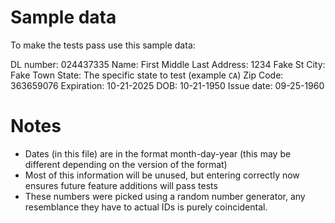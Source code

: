 # Sample data

To make the tests pass use this sample data:

DL number:   024437335
Name:        First Middle Last
Address:     1234 Fake St
City:        Fake Town
State:       The specific state to test (example `CA`)
Zip Code:    363659076
Expiration:  10-21-2025
DOB:         10-21-1950
Issue date:  09-25-1960

# Notes

- Dates (in this file) are in the format month-day-year (this may be
  different depending on the version of the format)
- Most of this information will be unused, but entering correctly now ensures
  future feature additions will pass tests
- These numbers were picked using a random number generator, any resemblance
  they have to actual IDs is purely coincidental.
